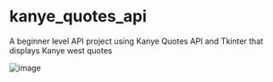 # kanye_quotes_api
A beginner level API project using Kanye Quotes API and Tkinter that displays Kanye west quotes


![image](https://user-images.githubusercontent.com/82958906/163515625-30746a78-f292-4827-943a-dbdddb1fd69e.png)

